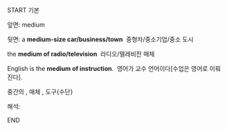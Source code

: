 START
기본

앞면:
medium


뒷면:
a **medium-size car/business/town** 
중형차/중소기업/중소 도시

the **medium of radio/television** 
라디오/텔레비전 매체

English is the **medium of instruction**. 
영어가 교수 언어이다[수업은 영어로 이뤄진다].

중간의 , 매체 , 도구{수단}

해석:
<!--ID: 1699171643260-->
END